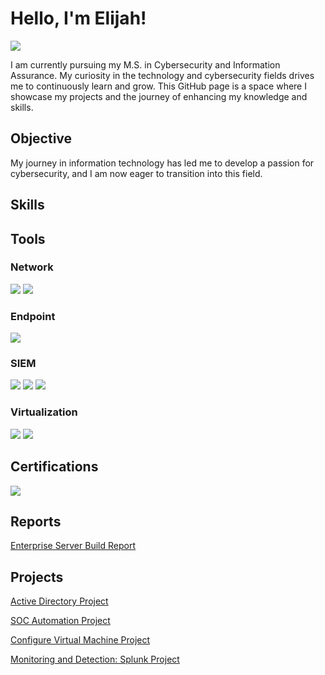 # Hello, I'm Elijah!
<a href="https://www.linkedin.com/in/elijah-mcintyre-2345abc/" target="_blank">
    <img src="https://img.shields.io/badge/-LinkedIn-0072b1?&style=for-the-badge&logo=linkedin&logoColor=white" />
</a>



I am currently pursuing my M.S. in Cybersecurity and Information Assurance. My curiosity in the technology and cybersecurity fields
drives me to continuously learn and grow. This GitHub page is a space where I showcase my projects and the journey of enhancing my knowledge and skills.

## Objective


My journey in information technology has led me to develop a passion for cybersecurity, and I am now eager to transition into this field.

## Skills


## Tools


### Network
<img src="https://img.shields.io/badge/-SolarWinds-0078D7?&style=for-the-badge&logo=SolarWinds&logoColor=white" /> <img src="https://img.shields.io/badge/-Wireshark-000000?&style=for-the-badge&logo=Wireshark&logoColor=white" />



### Endpoint
<img src="https://img.shields.io/badge/-PowerShell-0078D7?&style=for-the-badge&logo=PowerShell&logoColor=white" />




### SIEM
<img src="https://img.shields.io/badge/-Splunk-000000?&style=for-the-badge&logo=Splunk&logoColor=white" /> <img src="https://img.shields.io/badge/-Wazuh-000000?&style=for-the-badge&logo=Wazuh&logoColor=white" /> <img src="https://img.shields.io/badge/-TheHive-000000?&style=for-the-badge&logo=TheHive&logoColor=white" />



### Virtualization
<img src="https://img.shields.io/badge/-vSphere-0078D7?&style=for-the-badge&logo=vmware&logoColor=white" /> <img src="https://img.shields.io/badge/-Azure_Portal-0078D7?&style=for-the-badge&logo=Microsoft%20Azure&logoColor=white" />




## Certifications
<img src="https://img.shields.io/badge/ISC2-Certified_in_Cybersecurity-00ADEF?style=for-the-badge&logo=ISC2&logoColor=white" />


## Reports
<a href="https://github.com/Emac-22/Server-Build-Report-Internship-2022-.git">Enterprise Server Build Report</a>

## Projects
<a href="https://github.com/Emac-22/Active-Directory-Cyber-Red-Blue-">Active Directory Project</a>

<a href="https://github.com/Emac-22/SOC-Automation-Project">SOC Automation Project</a>

<a href="https://github.com/Emac-22/Configure-Virtual-Machine-Lab.git">Configure Virtual Machine Project</a>

<a href="https://github.com/Emac-22/Splunk-Monitoring-and-Detection.git">Monitoring and Detection: Splunk Project</a>
